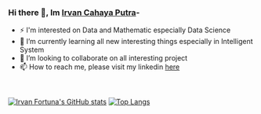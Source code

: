 ### Hi there 👋, Im [Irvan Cahaya Putra]()-<br>

- ⚡ I'm interested on Data and Mathematic especially Data Science
- 🌱 I’m currently learning all new interesting things especially in Intelligent System
- 👯 I’m looking to collaborate on all interesting project
- 📫 How to reach me, please visit my linkedin [here](https://www.linkedin.com/in/irvn-fortuna/)

<br><br>
[![Irvan Fortuna's GitHub stats](https://github-readme-stats.vercel.app/api?username=IrvnC&show_icons=true&theme=outrun)](https://github.com/IrvnC/github-readme-stats)
[![Top Langs](https://github-readme-stats.vercel.app/api/top-langs/?username=IrvnC&layout=donut)](https://github.com/IrvnC/github-readme-stats)

<!--
**IrvnC/IrvnC** is a ✨ _special_ ✨ repository because its `README.md` (this file) appears on your GitHub profile.

Here are some ideas to get you started:

- 🔭 I’m currently working on ...
- 🌱 I’m currently learning ...
- 👯 I’m looking to collaborate on ...
- 🤔 I’m looking for help with ...
- 💬 Ask me about ...
- 📫 How to reach me: please visit my linkedin [here]
- 😄 Pronouns: ...
- ⚡ Fun fact: ...
-->
